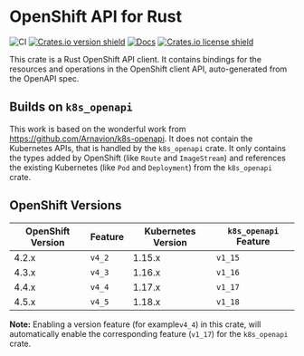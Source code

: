 # OpenShift API for Rust

![CI](https://github.com/ctron/openshift-openapi/workflows/CI/badge.svg)
[![Crates.io version shield](https://img.shields.io/crates/v/openshift-openapi.svg)](https://crates.io/crates/openshift-openapi)
[![Docs](https://docs.rs/openshift-openapi/badge.svg)](https://docs.rs/openshift-openapi)
[![Crates.io license shield](https://img.shields.io/crates/l/openshift-openapi.svg)](https://crates.io/crates/openshift-openapi)

This crate is a Rust OpenShift API client. It contains bindings for the
resources and operations in the OpenShift client API,
auto-generated from the OpenAPI spec.

## Builds on `k8s_openapi`

This work is based on the wonderful work from https://github.com/Arnavion/k8s-openapi. It does not contain
the Kubernetes APIs, that is handled by the `k8s_openapi` crate. It only contains the types added by OpenShift
(like `Route` and `ImageStream`) and references the existing Kubernetes (like `Pod` and `Deployment`) from the
`k8s_openapi` crate.

## OpenShift Versions

| OpenShift Version | Feature | Kubernetes Version | `k8s_openapi` Feature |
| ----------------- | ------- | ------------------ | --------------------- |
| 4.2.x             | `v4_2`  | 1.15.x             | `v1_15`               |
| 4.3.x             | `v4_3`  | 1.16.x             | `v1_16`               |
| 4.4.x             | `v4_4`  | 1.17.x             | `v1_17`               |
| 4.5.x             | `v4_5`  | 1.18.x             | `v1_18`               |

**Note:** Enabling a version feature (for example`v4_4`) in this crate, will automatically
enable the corresponding feature (`v1_17`) for the `k8s_openapi` crate.
